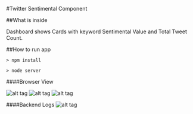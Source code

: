 #Twitter Sentimental Component 

##What is inside

Dashboard shows Cards with keyword Sentimental Value and Total Tweet Count.

##How to run app

`> npm install`

`> node server`
 

####Browser View

![alt tag](https://raw.githubusercontent.com/zishon89us/twitter-sentimental-component/master/snapshots/Screenshot%20(1).png)
![alt tag](https://raw.githubusercontent.com/zishon89us/twitter-sentimental-component/master/snapshots/Screenshot%20(2).png)
![alt tag](https://raw.githubusercontent.com/zishon89us/twitter-sentimental-component/master/snapshots/Screenshot%20(3).png)

####Backend Logs
![alt tag](https://raw.githubusercontent.com/zishon89us/twitter-sentimental-component/master/snapshots/Screenshot%20(8).png)

